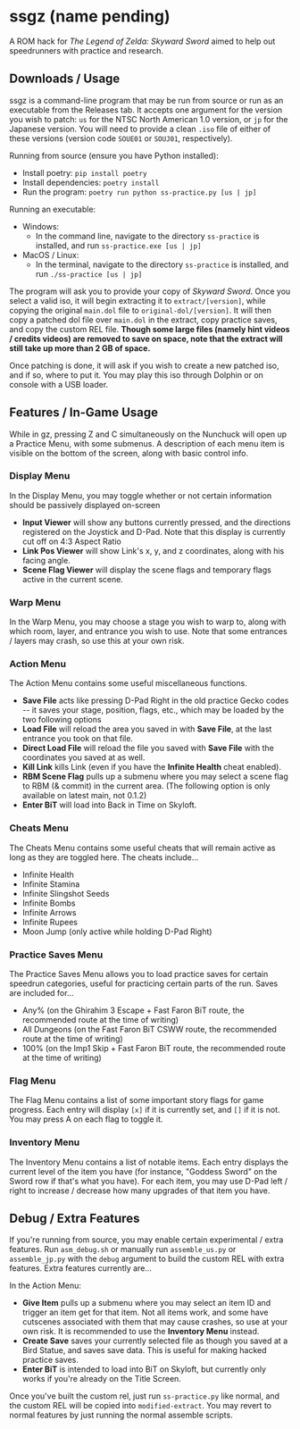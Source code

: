 # ssgz (name pending)

A ROM hack for *The Legend of Zelda: Skyward Sword* aimed to help out speedrunners with practice and research.

## Downloads / Usage

ssgz is a command-line program that may be run from source or run as an executable from the Releases tab.
It accepts one argument for the version you wish to patch: `us` for the NTSC North American 1.0 version, or `jp` for the Japanese version.
You will need to provide a clean `.iso` file of either of these versions (version code `SOUE01` or `SOUJ01`, respectively).

Running from source (ensure you have Python installed):
- Install poetry: `pip install poetry`
- Install dependencies: `poetry install`
- Run the program: `poetry run python ss-practice.py [us | jp]`

Running an executable:
- Windows:
  - In the command line, navigate to the directory `ss-practice` is installed, and run `ss-practice.exe [us | jp]`
- MacOS / Linux:
  - In the terminal, navigate to the directory `ss-practice` is installed, and run `./ss-practice [us | jp]`


The program will ask you to provide your copy of *Skyward Sword*. Once you select a valid iso, it will begin extracting it to `extract/[version]`, while copying the original `main.dol` file to `original-dol/[version]`.
It will then copy a patched dol file over `main.dol` in the extract, copy practice saves, and copy the custom REL file. **Though some large files (namely hint videos / credits videos) are removed to save on space,
note that the extract will still take up more than 2 GB of space.**

Once patching is done, it will ask if you wish to create a new patched iso, and if so, where to put it. You may play this iso through Dolphin or on console with a USB loader.

## Features / In-Game Usage

While in gz, pressing Z and C simultaneously on the Nunchuck will open up a Practice Menu, with some submenus. A description of each menu item is visible on the bottom of the screen, along with basic control info.

### Display Menu

In the Display Menu, you may toggle whether or not certain information should be passively displayed on-screen
- **Input Viewer** will show any buttons currently pressed, and the directions registered on the Joystick and D-Pad. Note that this display is currently cut off on 4:3 Aspect Ratio
- **Link Pos Viewer** will show Link's x, y, and z coordinates, along with his facing angle.
- **Scene Flag Viewer** will display the scene flags and temporary flags active in the current scene.

### Warp Menu

In the Warp Menu, you may choose a stage you wish to warp to, along with which room, layer, and entrance you wish to use.
Note that some entrances / layers may crash, so use this at your own risk.

### Action Menu

The Action Menu contains some useful miscellaneous functions.
- **Save File** acts like pressing D-Pad Right in the old practice Gecko codes -- it saves your stage, position, flags, etc., which may be loaded by the two following options
- **Load File** will reload the area you saved in with **Save File**, at the last entrance you took on that file.
- **Direct Load File** will reload the file you saved with **Save File** with the coordinates you saved at as well.
- **Kill Link** kills Link (even if you have the **Infinite Health** cheat enabled).
- **RBM Scene Flag** pulls up a submenu where you may select a scene flag to RBM (& commit) in the current area.
(The following option is only available on latest main, not 0.1.2)
- **Enter BiT** will load into Back in Time on Skyloft.

### Cheats Menu

The Cheats Menu contains some useful cheats that will remain active as long as they are toggled here. The cheats include...
- Infinite Health
- Infinite Stamina
- Infinite Slingshot Seeds
- Infinite Bombs
- Infinite Arrows
- Infinite Rupees
- Moon Jump (only active while holding D-Pad Right)

### Practice Saves Menu

The Practice Saves Menu allows you to load practice saves for certain speedrun categories, useful for practicing certain parts of the run. Saves are included for...
- Any% (on the Ghirahim 3 Escape + Fast Faron BiT route, the recommended route at the time of writing)
- All Dungeons (on the Fast Faron BiT CSWW route, the recommended route at the time of writing)
- 100% (on the Imp1 Skip + Fast Faron BiT route, the recommended route at the time of writing)

### Flag Menu

The Flag Menu contains a list of some important story flags for game progress.
Each entry will display `[x]` if it is currently set, and `[]` if it is not. You may press A on each flag to toggle it.

### Inventory Menu

The Inventory Menu contains a list of notable items. Each entry displays the current level of the item you have (for instance, "Goddess Sword" on the Sword row if that's what you have).
For each item, you may use D-Pad left / right to increase / decrease how many upgrades of that item you have.

## Debug / Extra Features

If you're running from source, you may enable certain experimental / extra features. Run `asm_debug.sh` or manually run
`assemble_us.py` or `assemble_jp.py` with the `debug` argument to build the custom REL with extra features. Extra features currently are...

In the Action Menu:
- **Give Item** pulls up a submenu where you may select an item ID and trigger an item get for that item. Not all items work,
and some have cutscenes associated with them that may cause crashes, so use at your own risk. It is recommended to use the **Inventory Menu** instead.
- **Create Save** saves your currently selected file as though you saved at a Bird Statue, and saves save data. This is useful for making hacked practice saves.
- **Enter BiT** is intended to load into BiT on Skyloft, but currently only works if you're already on the Title Screen.

Once you've built the custom rel, just run `ss-practice.py` like normal, and the custom REL will be copied into `modified-extract`. You may revert to normal features by just running the normal assemble scripts.